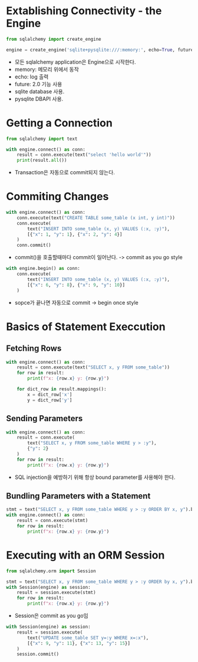 # Extablishing Connectivity - the Engine

```python
from sqlalchemy import create_engine

engine = create_engine('sqlite+pysqlite:///:memory:', echo=True, future=True)
```

- 모든 sqlalchemy application은 Engine으로 시작한다.
- memory: 메모리 위에서 동작
- echo: log 출력
- future: 2.0 기능 사용
- sqlite database 사용.
- pysqlite DBAPI 사용.



# Getting a Connection

```python
from sqlalchemy import text

with engine.connect() as conn:
    result = conn.execute(text("select 'hello world'"))
    print(result.all())
```
- Transaction은 자동으로 commit되지 않는다.

# Commiting Changes

```python
with engine.connect() as conn:
    conn.execute(text("CREATE TABLE some_table (x int, y int)"))
    conn.execute(
        text("INSERT INTO some_table (x, y) VALUES (:x, :y)"),
        [{"x": 1, "y": 1}, {"x": 2, "y": 4}]
    )
    conn.commit()
```
- commit()을 호출할때마다 commit이 일어난다. -> commit as you go style




```python
with engine.begin() as conn:
    conn.execute(
        text("INSERT INTO some_table (x, y) VALUES (:x, :y)"),
        [{"x": 6, "y": 8}, {"x": 9, "y": 10}]
    )
```
- sopce가 끝나면 자동으로 commit -> begin once style


# Basics of Statement Execcution
## Fetching Rows
```python
with engine.connect() as conn:
    result = conn.execute(text("SELECT x, y FROM some_table"))
    for row in result:
        print(f"x: {row.x} y: {row.y}")

    for dict_row in result.mappings():
        x = dict_row['x']
        y = dict_row['y']
```


## Sending Parameters
```python
with engine.connect() as conn:
    result = conn.execute(
        text("SELECT x, y FROM some_table WHERE y > :y"),
        {"y": 2}
    )
    for row in result:
        print(f"x: {row.x} y: {row.y}")
```
- SQL injection을 예방하기 위해 항상 bound parameter를 사용해야 한다.


## Bundling Parameters with a Statement
```python
stmt = text("SELECT x, y FROM some_table WHERE y > :y ORDER BY x, y").bindparams(y=6)
with engine.connect() as conn:
    result = conn.execute(stmt)
    for row in result:
        print(f"x: {row.x} y: {row.y}")
```

# Executing with an ORM Session
```python
from sqlalchemy.orm import Session

stmt = text("SELECT x, y FROM some_table WHERE y > :y ORDER by x, y").bindparams(y=6)
with Session(engine) as session:
    result = session.execute(stmt)
    for row in result:
        print(f"x: {row.x} y: {row.y}")

```
- Session은 commit as you go임
```python
with Session(engine) as session:
    result = session.execute(
        text("UPDATE some_table SET y=:y WHERE x=:x"),
        [{"x": 9, "y": 11}, {"x": 13, "y": 15}]
    )
    session.commit()
```